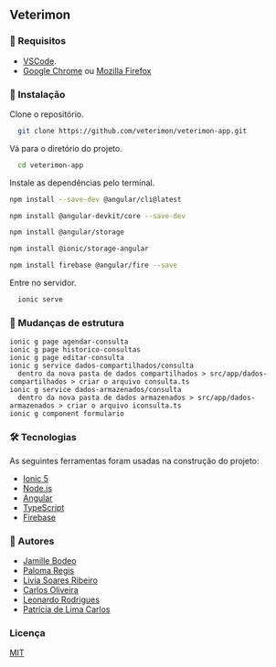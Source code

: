 ## Veterimon

### 🏁 Requisitos

* [VSCode](https://code.visualstudio.com/).
* [Google Chrome](https://www.google.com/chrome/) ou [Mozilla Firefox](https://www.mozilla.org/en-US/firefox/new/)


### 🎲 Instalação

Clone o repositório.

```bash
  git clone https://github.com/veterimon/veterimon-app.git
```

Vá para o diretório do projeto.

```bash
  cd veterimon-app
```

Instale as dependências pelo terminal.

```bash
npm install --save-dev @angular/cli@latest

npm install @angular-devkit/core --save-dev

npm install @angular/storage

npm install @ionic/storage-angular

npm install firebase @angular/fire --save
```

Entre no servidor.

```bash
  ionic serve
```

### 📑 Mudanças de estrutura

```ionic
ionic g page agendar-consulta
ionic g page historico-consultas
ionic g page editar-consulta
ionic g service dados-compartilhados/consulta
  dentro da nova pasta de dados compartilhados > src/app/dados-compartilhados > criar o arquivo consulta.ts
ionic g service dados-armazenados/consulta
  dentro da nova pasta de dados armazenados > src/app/dados-armazenados > criar o arquivo iconsulta.ts
ionic g component formulario
```

### 🛠 Tecnologias

As seguintes ferramentas foram usadas na construção do projeto:

- [Ionic 5](https://ionicframework.com/)
- [Node.js](https://nodejs.org/en/)
- [Angular](https://angular.io/)
- [TypeScript](https://www.typescriptlang.org/)
- [Firebase](https://firebase.google.com/)

### 🚀 Autores

- [Jamille Bodeo](https://github.com/sothiis)
- [Paloma Regis](https://github.com/Paloma-Regis-Ferreira)
- [Livia Soares Ribeiro](https://github.com/LivsSR)
- [Carlos Oliveira](https://github.com/CarlosDanielSantosOliveira)
- [Leonardo Rodrigues](https://github.com/rodrigues-leo97)
- [Patrícia de Lima Carlos](https://github.com/d-llirium)


### Licença

[MIT](https://choosealicense.com/licenses/mit/)
